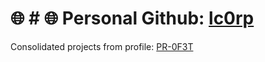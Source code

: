 # 🌐 # 🌐 Personal Github: [lc0rp](https://github.com/lc0rp)

Consolidated projects from profile: [PR-0F3T](https://github.com/pr-0f3t)
